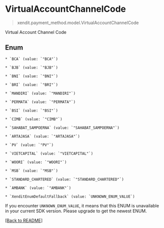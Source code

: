 # VirtualAccountChannelCode
> xendit.payment_method.model.VirtualAccountChannelCode

Virtual Account Channel Code


## Enum


    * `BCA` (value: `"BCA"`)

    * `BJB` (value: `"BJB"`)

    * `BNI` (value: `"BNI"`)

    * `BRI` (value: `"BRI"`)

    * `MANDIRI` (value: `"MANDIRI"`)

    * `PERMATA` (value: `"PERMATA"`)

    * `BSI` (value: `"BSI"`)

    * `CIMB` (value: `"CIMB"`)

    * `SAHABAT_SAMPOERNA` (value: `"SAHABAT_SAMPOERNA"`)

    * `ARTAJASA` (value: `"ARTAJASA"`)

    * `PV` (value: `"PV"`)

    * `VIETCAPITAL` (value: `"VIETCAPITAL"`)

    * `WOORI` (value: `"WOORI"`)

    * `MSB` (value: `"MSB"`)

    * `STANDARD_CHARTERED` (value: `"STANDARD_CHARTERED"`)

    * `AMBANK` (value: `"AMBANK"`)

    * `XenditEnumDefaultFallback` (value: `UNKNOWN_ENUM_VALUE`)

If you encounter `UNKNOWN_ENUM_VALUE`, it means that this ENUM is unavailable in your current SDK version. Please upgrade to get the newest ENUM.

[[Back to README]](../../README.md)


